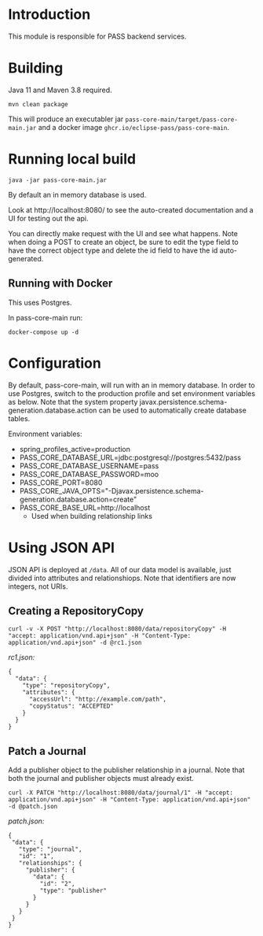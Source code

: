 # Introduction

This module is responsible for PASS backend services.

# Building

Java 11 and Maven 3.8 required.

```
mvn clean package
```

This will produce an executabler jar `pass-core-main/target/pass-core-main.jar` and a docker image `ghcr.io/eclipse-pass/pass-core-main`.

# Running local build

```
java -jar pass-core-main.jar
```

By default an in memory database is used.

Look at http://localhost:8080/ to see the auto-created documentation and a UI for testing out the api.

You can directly make request with the UI and see what happens. Note when doing a POST to create an object, be sure to edit the type field to have the correct object type and delete the id field to have the id auto-generated.

## Running with Docker

This uses Postgres.

In pass-core-main run:
```
docker-compose up -d
```

# Configuration

By default, pass-core-main, will run with an in memory database. In order to use Postgres, switch to the production profile and set environment variables as below.
Note that the system property javax.persistence.schema-generation.database.action can be used to automatically create database tables.

Environment variables:
* spring_profiles_active=production
* PASS_CORE_DATABASE_URL=jdbc:postgresql://postgres:5432/pass
* PASS_CORE_DATABASE_USERNAME=pass
* PASS_CORE_DATABASE_PASSWORD=moo
* PASS_CORE_PORT=8080
* PASS_CORE_JAVA_OPTS="-Djavax.persistence.schema-generation.database.action=create"
* PASS_CORE_BASE_URL=http://localhost
  * Used when building relationship links


# Using JSON API

JSON API is deployed at `/data`. All of our data model is available, just divided into attributes and relationshiops. Note that identifiers are now integers, not URIs.

## Creating a RepositoryCopy

```
curl -v -X POST "http://localhost:8080/data/repositoryCopy" -H "accept: application/vnd.api+json" -H "Content-Type: application/vnd.api+json" -d @rc1.json
```

*rc1.json:*
```
{
  "data": {
    "type": "repositoryCopy",
    "attributes": {
      "accessUrl": "http://example.com/path",
      "copyStatus": "ACCEPTED"
    }
  }
}
```

## Patch a Journal

Add a publisher object to the publisher relationship in a journal. Note that both the journal and publisher objects must already exist.

```
curl -X PATCH "http://localhost:8080/data/journal/1" -H "accept: application/vnd.api+json" -H "Content-Type: application/vnd.api+json" -d @patch.json
```

*patch.json:*
 ```
 {
  "data": {
    "type": "journal",
    "id": "1",
    "relationships": {
      "publisher": {
        "data": {
          "id": "2",
          "type": "publisher"
        }
      }
    }
  }
}
```
